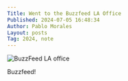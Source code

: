```yaml
---
Title: Went to the Buzzfeed LA Office
Published: 2024-07-05 16:48:34
Author: Pablo Morales
Layout: posts
Tag: 2024, note
---
```

![BuzzFeed LA office](https://static.lifeofpablo.com/media/images/notes/buzzfeed-la.jpg)

Buzzfeed!

